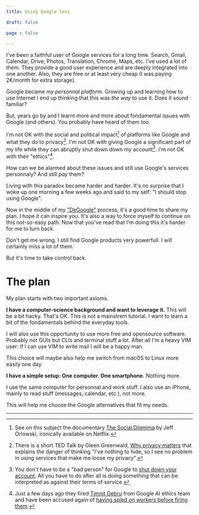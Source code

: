 ```yaml
---
title: Using Google less

draft: false

page : false

---
```

I've been a faithful user of Google services for a long time. Search, Gmail,
Calendar, Drive, Photos, Translation, Chrome, Maps, etc. I've used a lot of
them. They provide a good user experience and are deeply integrated into one
another. Also, they are free or at least very cheap (I was paying 2€/month for
extra storage).

Google became *my personnal platform*. Growing up and learning how to use
Internet I end up thinking that this was *the way* to use it. Does it sound
familiar?

But, years go by and I learnt more and more about fondamental issues with Google
(and others). You probably have heard of them too.

I'm not OK with the social and political impact[^1] of platforms like Google and
what they do to privacy[^2]. I'm not OK with giving Google a significant part of
my life while they can abruptly shut down down my account[^3]. I'm not OK with
their "ethics"[^4].

How can we be alarmed about these issues and still use Google's services
personnaly? And still *pay* them?

Living with this paradox became harder and harder. It's no surprise that I woke
up one morning a few weeks ago and said to my self: "I should stop using
Google".

Now in the middle of my ["DeGoogle"](https://www.reddit.com/r/degoogle) process,
it's a good time to share my plan. I hope it can inspire you. It's also a way to
force myself to continue on this not-so-easy path. Now that you've read that I'm
doing this it's harder for me to turn back.

Don't get me wrong. I still find Google products very powerfull. I will
certainly miss a lot of them.

But it's time to take control back.

# The plan 

My plan starts with two important axioms.

**I have a computer-science background and want to leverage it.** This will be a
bit hacky. That's OK. This is not a mainstrem tutorial. I want to learn a bit of
the fondamentals behind the everyday tools.

I will also use this opportunity to use more free and opensource software.
Probably not GUIs but CLIs and terminal stuff a lot. After all I'm a heavy
VIM user: if I can use VIM to write mail I will be a happy man.

This choice will maybe also help me switch from macOS to Linux more easily one
day.

**I have a simple setup: One computer. One smartphone.** Nothing more.

I use the same computer for personnal and work stuff. I also use an iPhone,
mainly to read stuff (messages, calendar, etc.), not more.

This will help me choose the Google alternatives that fit my needs.

---

[^1]: See on this subject the documentary
    [The Social Dilemma](https://en.wikipedia.org/wiki/The_Social_Dilemma) by
    Jeff Orlowski, ironically available on Netflix.

[^2]: There is a short TED Talk by Gleen Greenwald,
    [Why privacy matters](https://www.ted.com/talks/glenn_greenwald_why_privacy_matters)
    that explains the danger of thinking "I've nothing to hide, so I see no
    problem in using services that make me loose my privacy".

[^3]: You don't have to be a "bad person" for Google to
    [shut down your account](https://www.reddit.com/r/google/comments/6sqgip/google_shuts_down_my_account_after_10_years_of).
    All you have to do after all is doing something that can be interpreted as
    against their terms of service.

[^4]: Just a few days ago they fired [Timnit Gebru](https://www.theverge.com/2020/12/5/22155985/paper-timnit-gebru-fired-google-large-language-models-search-ai)
    from Google AI ethics team and have been accused again of [having spied on
    workers before firing them](https://www.theverge.com/2020/12/2/22047383/google-spied-workers-before-firing-labor-complaint).
